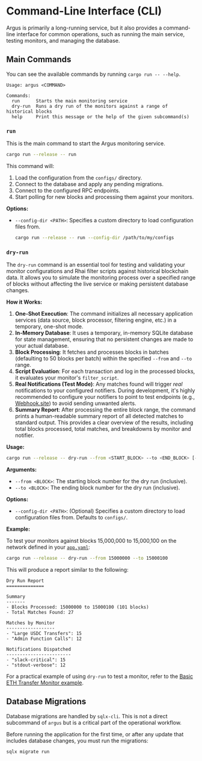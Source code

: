 # Command-Line Interface (CLI)

Argus is primarily a long-running service, but it also provides a command-line interface for common operations, such as running the main service, testing monitors, and managing the database.

## Main Commands

You can see the available commands by running `cargo run -- --help`.

```
Usage: argus <COMMAND>

Commands:
  run      Starts the main monitoring service
  dry-run  Runs a dry run of the monitors against a range of historical blocks
  help     Print this message or the help of the given subcommand(s)
```

### `run`

This is the main command to start the Argus monitoring service.

```bash
cargo run --release -- run
```

This command will:
1.  Load the configuration from the `configs/` directory.
2.  Connect to the database and apply any pending migrations.
3.  Connect to the configured RPC endpoints.
4.  Start polling for new blocks and processing them against your monitors.

**Options:**

-   `--config-dir <PATH>`: Specifies a custom directory to load configuration files from.

    ```bash
    cargo run --release -- run --config-dir /path/to/my/configs
    ```

### `dry-run`

The `dry-run` command is an essential tool for testing and validating your monitor configurations and Rhai filter scripts against historical blockchain data. It allows you to simulate the monitoring process over a specified range of blocks without affecting the live service or making persistent database changes.

**How it Works:**

1.  **One-Shot Execution**: The command initializes all necessary application services (data source, block processor, filtering engine, etc.) in a temporary, one-shot mode.
2.  **In-Memory Database**: It uses a temporary, in-memory SQLite database for state management, ensuring that no persistent changes are made to your actual database.
3.  **Block Processing**: It fetches and processes blocks in batches (defaulting to 50 blocks per batch) within the specified `--from` and `--to` range.
4.  **Script Evaluation**: For each transaction and log in the processed blocks, it evaluates your monitor's `filter_script`.
5.  **Real Notifications (Test Mode)**: Any matches found will trigger *real* notifications to your configured notifiers. During development, it's highly recommended to configure your notifiers to point to test endpoints (e.g., [Webhook.site](https://webhook.site/)) to avoid sending unwanted alerts.
6.  **Summary Report**: After processing the entire block range, the command prints a human-readable summary report of all detected matches to standard output. This provides a clear overview of the results, including total blocks processed, total matches, and breakdowns by monitor and notifier.

**Usage:**

```bash
cargo run --release -- dry-run --from <START_BLOCK> --to <END_BLOCK> [--config-dir <PATH>]
```

**Arguments:**

*   `--from <BLOCK>`: The starting block number for the dry run (inclusive).
*   `--to <BLOCK>`: The ending block number for the dry run (inclusive).

**Options:**

*   `--config-dir <PATH>`: (Optional) Specifies a custom directory to load configuration files from. Defaults to `configs/`.

**Example:**

To test your monitors against blocks 15,000,000 to 15,000,100 on the network defined in your [`app.yaml`](../user_guide/app_yaml.md):

```bash
cargo run --release -- dry-run --from 15000000 --to 15000100
```

This will produce a report similar to the following:
```
Dry Run Report
==============

Summary
-------
- Blocks Processed: 15000000 to 15000100 (101 blocks)
- Total Matches Found: 27

Matches by Monitor
------------------
- "Large USDC Transfers": 15
- "Admin Function Calls": 12

Notifications Dispatched
------------------------
- "slack-critical": 15
- "stdout-verbose": 12
```

For a practical example of using `dry-run` to test a monitor, refer to the [Basic ETH Transfer Monitor example](https://github.com/isSerge/argus-rs/tree/main/examples/1_basic_eth_transfer#how-to-run-dry-run-mode).

## Database Migrations

Database migrations are handled by `sqlx-cli`. This is not a direct subcommand of `argus` but is a critical part of the operational workflow.

Before running the application for the first time, or after any update that includes database changes, you must run the migrations:

```bash
sqlx migrate run
```
